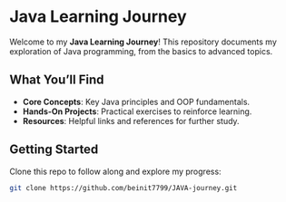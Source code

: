 # Java Learning Journey

Welcome to my **Java Learning Journey**! This repository documents my exploration of Java programming, from the basics to advanced topics. 

## What You’ll Find

- **Core Concepts**: Key Java principles and OOP fundamentals.
- **Hands-On Projects**: Practical exercises to reinforce learning.
- **Resources**: Helpful links and references for further study.

## Getting Started

Clone this repo to follow along and explore my progress:

```bash
git clone https://github.com/beinit7799/JAVA-journey.git
